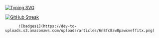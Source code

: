 [![Typing SVG](https://readme-typing-svg.herokuapp.com?font=Fira+Code&pause=1000&random=false&width=435&lines=Desenvolvedor+Python+Full+Stack)](https://git.io/typing-svg)




[![GitHub Streak](https://github-readme-streak-stats.herokuapp.com?user=lmescoito&theme=python-dark)](https://git.io/streak-stats)



          ![badges1](https://dev-to-uploads.s3.amazonaws.com/uploads/articles/6n8fc8zw8pawxveffitx.png)
